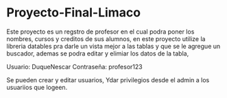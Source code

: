 ﻿# Proyecto-Final-Limaco
Este proyecto es un regstro de profesor en el cual podra poner los nombres, cursos y creditos de sus alumnos, en este proyecto utilize la libreria datables pra darle un vista mejor a las tablas y que se le agregue un buscador, ademas se podra editar y elimiar los datos de la tabla,

Usuario: DuqueNescar
Contraseña: profesor123

Se pueden crear y editar usuarios,
Ydar privilegios desde el admin a los usuariios que logeen.
